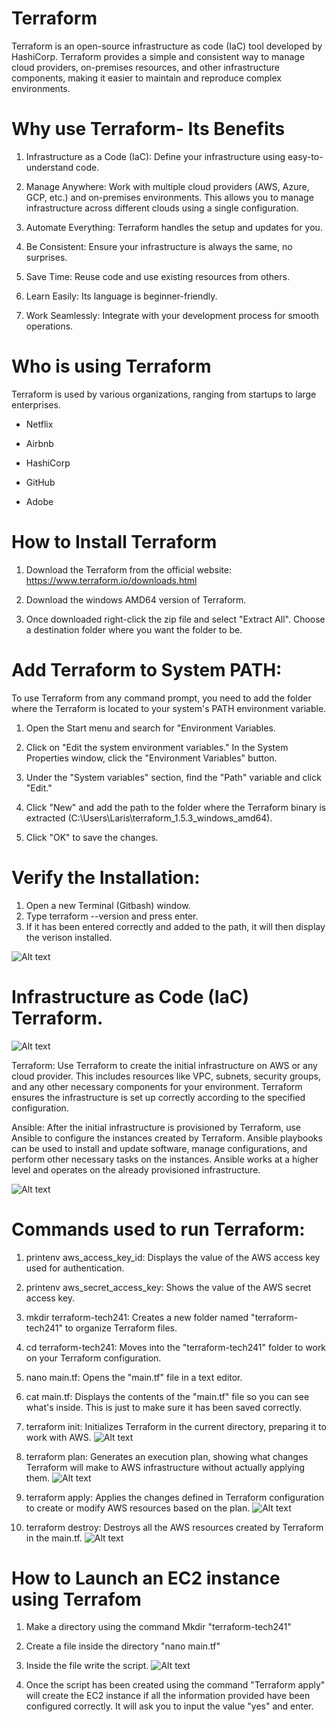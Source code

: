 # Terraform

Terraform is an open-source infrastructure as code (IaC) tool developed by HashiCorp. Terraform provides a simple and consistent way to manage cloud providers, on-premises resources, and other infrastructure components, making it easier to maintain and reproduce complex environments.

# Why use Terraform- Its Benefits

1. Infrastructure as a Code (IaC): Define your infrastructure using easy-to-understand code.

2. Manage Anywhere: Work with multiple cloud providers (AWS, Azure, GCP, etc.) and on-premises environments. This allows you to manage infrastructure across different clouds using a single configuration.

3. Automate Everything: Terraform handles the setup and updates for you.

4. Be Consistent: Ensure your infrastructure is always the same, no surprises.

5. Save Time: Reuse code and use existing resources from others.

6. Learn Easily: Its language is beginner-friendly.

7. Work Seamlessly: Integrate with your development process for smooth operations.

# Who is using Terraform

Terraform is used by various organizations, ranging from startups to large enterprises. 

- Netflix

- Airbnb

- HashiCorp

- GitHub

- Adobe

# How to Install Terraform

1. Download the Terraform from the official website: https://www.terraform.io/downloads.html
   
2. Download the windows AMD64 version of Terraform.
   
3. Once downloaded right-click the zip file and select "Extract All". Choose a destination folder where you want the folder to be.

# Add Terraform to System PATH:
To use Terraform from any command prompt, you need to add the folder where the Terraform  is located to your system's PATH environment variable.

1. Open the Start menu and search for "Environment Variables.
   
2. Click on "Edit the system environment variables."
In the System Properties window, click the "Environment Variables" button.

3. Under the "System variables" section, find the "Path" variable and click "Edit."
   
4. Click "New" and add the path to the folder where the Terraform binary is extracted (C:\Users\Laris\terraform_1.5.3_windows_amd64). 
   
5. Click "OK" to save the changes.
   
# Verify the Installation: 

1. Open a new Terminal (Gitbash) window.
2. Type terraform --version and press enter.
3. If it has been entered correctly and added to the path, it will then display the verison installed. 

![Alt text](images/Version-terraform.png)

# Infrastructure as Code (IaC) Terraform.

![Alt text](images/TF-Architecture.png)

Terraform: Use Terraform to create the initial infrastructure on AWS or any cloud provider. This includes resources like VPC, subnets, security groups, and any other necessary components for your environment. Terraform ensures the infrastructure is set up correctly according to the specified configuration.

Ansible: After the initial infrastructure is provisioned by Terraform, use Ansible to configure the instances created by Terraform. Ansible playbooks can be used to install and update software, manage configurations, and perform other necessary tasks on the instances. Ansible works at a higher level and operates on the already provisioned infrastructure.

![Alt text](<images/Terraform infrastructure.png>)


# Commands used to run Terraform:

1. printenv aws_access_key_id: Displays the value of the AWS access key used for authentication.

2. printenv aws_secret_access_key: Shows the value of the AWS secret access key.

3. mkdir terraform-tech241: Creates a new folder named "terraform-tech241" to organize Terraform files.

4. cd terraform-tech241: Moves into the "terraform-tech241" folder to work on your Terraform configuration.

5. nano main.tf: Opens the "main.tf" file in a text editor.
   
6. cat main.tf: Displays the contents of the "main.tf" file so you can see what's inside. This is just to make sure it has been saved correctly.

7. terraform init: Initializes Terraform in the current directory, preparing it to work with AWS.
![Alt text](<images/terraform init.png>)

1. terraform plan: Generates an execution plan, showing what changes Terraform will make to AWS infrastructure without actually applying them.
![Alt text](<images/terraform plan.png>)
   

9. terraform apply: Applies the changes defined in  Terraform configuration to create or modify AWS resources based on the plan. 
![Alt text](<images/terraform apply.png>)

10. terraform destroy: Destroys all the AWS resources created by Terraform in the main.tf.
![Alt text](<images/terraform destroy.png>)


# How to Launch an EC2 instance using Terrafom 

1. Make a directory using the command Mkdir "terraform-tech241"
2. Create a file inside the directory "nano main.tf"
3. Inside the file write the script. 
![Alt text](images/terraform_instance.png)

4. Once the script has been created using the command "Terraform apply" will create the EC2 instance if all the information provided have been configured correctly. It will ask you to input the value "yes" and enter.





